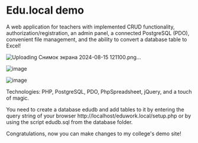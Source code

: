 # Edu.local demo

A web application for teachers with implemented CRUD functionality, authorization/registration, an admin panel, a connected PostgreSQL (PDO), convenient file management, and the ability to convert a database table to Excel!

![Uploading Снимок экрана 2024-08-15 121100.png…]()

![image](https://github.com/user-attachments/assets/411d700e-0444-435b-84c6-2240cc65d572)

![image](https://github.com/user-attachments/assets/ec7f21b5-7f29-4167-b339-c0ae381205f1)

Technologies: PHP, PostgreSQL, PDO, PhpSpreadsheet, jQuery, and a touch of magic.

You need to create a database edudb and add tables to it by entering the query string of your browser http://localhost/eduwork.local/setup.php or by using the script edudb.sql from the database folder.

Congratulations, now you can make changes to my college's demo site!
